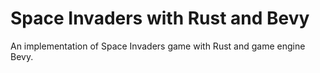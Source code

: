 # Space Invaders with Rust and Bevy

An implementation of Space Invaders game with Rust and game engine Bevy.